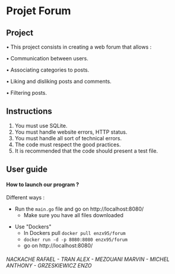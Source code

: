# Projet Forum

## Project
• This project consists in creating a web forum that allows :

• Communication between users.

• Associating categories to posts.

• Liking and disliking posts and comments.

• Filtering posts.

## Instructions
<ol>
<li>You must use SQLite.</li>
<li>You must handle website errors, HTTP status.</li>
<li>You must handle all sort of technical errors.</li>
<li>The code must respect the good practices.</li>
<li>It is recommended that the code should present a test file.</li>
</ol>


## User guide



#### How to launch our program ?

Different ways :

+ Run the `main.go` file and go on http://localhost:8080/
    * Make sure you have all files downloaded

- Use "Dockers"
    + In Dockers pull `docker pull enzx95/forum`
    + `docker run -d -p 8080:8080 enzx95/forum`
    + go on http://localhost:8080/




###### NACKACHE RAFAEL - TRAN ALEX - MEZOUANI MARVIN - MICHEL ANTHONY - GRZESKIEWICZ ENZO


